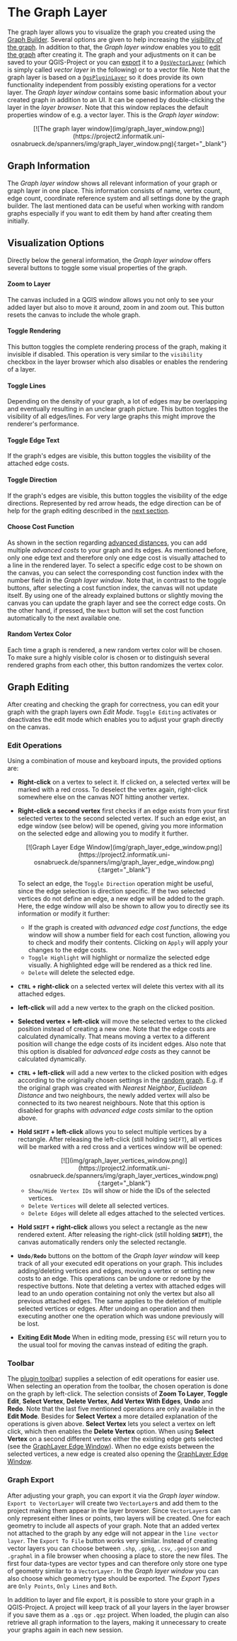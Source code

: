 # The Graph Layer

The graph layer allows you to visualize the graph you created using the [Graph Builder](graphbuilder.md). Several options are given to help increasing the [visibility of the graph](#visualization-options). In addition to that, the _Graph layer window_ enables you to [edit the graph](#graph-editing) after creating it. The graph and your adjustments on it can be saved to your QGIS-Project or you can [export](#graph-export) it to a [`QgsVectorLayer`](https://qgis.org/pyqgis/master/core/QgsVectorLayer.html) (which is simply called _vector layer_ in the following) or to a vector file.
Note that the graph layer is based on a [`QgsPluginLayer`](https://qgis.org/pyqgis/master/core/QgsPluginLayer.html) so it does provide its own functionality independent from possibly existing operations for a vector layer. The _Graph layer window_ contains some basic information about your created graph in addition to an UI. It can be opened by double-clicking the layer in the _layer browser_. Note that this window replaces the default properties window of e.g. a vector layer. This is the _Graph layer window_:

<center>
    <a name = "GraphLayerWindow">
        [![The graph layer window](img/graph_layer_window.png)](https://project2.informatik.uni-osnabrueck.de/spanners/img/graph_layer_window.png){:target="_blank"}
    </a>
</center>

## Graph Information
The _Graph layer window_ shows all relevant information of your graph or graph layer in one place. This information consists of name, vertex count, edge count, coordinate reference system and all settings done by the graph builder. The last mentioned data can be useful when working with random graphs especially if you want to edit them by hand after creating them initially.

## Visualization Options
Directly below the general information, the _Graph layer window_ offers several buttons to toggle some visual properties of the graph.

#### Zoom to Layer
The canvas included in a QGIS window allows you not only to see your added layer but also to move it around, zoom in and zoom out. This button resets the canvas to include the whole graph.

#### Toggle Rendering
This button toggles the complete rendering process of the graph, making it invisible if disabled. This operation is very similar to the `visibility` checkbox in the layer browser which also disables or enables the rendering of a layer.

#### Toggle Lines
Depending on the density of your graph, a lot of edges may be overlapping and eventually resulting in an unclear graph picture. This button toggles the visibility of all edges/lines. For very large graphs this might improve the renderer's performance.

#### Toggle Edge Text
If the graph's edges are visible, this button toggles the visibility of the attached edge costs.

#### Toggle Direction
If the graph's edges are visible, this button toggles the visibility of the edge directions. Represented by red arrow heads, the edge direction can be of help for the graph editing described in the [next section](#graph-editing).

#### Choose Cost Function
As shown in the section regarding [advanced distances](./graphbuilder.md#advanced-distance-strategy), you can add multiple _advanced costs_ to your graph and its edges. As mentioned before, only one edge text and therefore only one edge cost is visually attached to a line in the rendered layer. To select a specific edge cost to be shown on the canvas, you can select the corresponding cost function index with the number field in the _Graph layer window_. Note that, in contrast to the toggle buttons, after selecting a cost function index, the canvas will not update itself. By using one of the already explained buttons or slightly moving the canvas you can update the graph layer and see the correct edge costs. On the other hand, if pressed, the `Next` button will set the cost function automatically to the next available one.

#### Random Vertex Color
Each time a graph is rendered, a new random vertex color will be chosen. To make sure a highly visible color is chosen or to distinguish several rendered graphs from each other, this button randomizes the vertex color.

## Graph Editing
After creating and checking the graph for correctness, you can edit your graph with the graph layers own _Edit Mode_. `Toggle Editing` activates or deactivates the edit mode which enables you to adjust your graph directly on the canvas.

### Edit Operations
Using a combination of mouse and keyboard inputs, the provided options are:

- __Right-click__ on a vertex to select it. If clicked on, a selected vertex will be marked with a red cross. To deselect the vertex again, right-click somewhere else on the canvas NOT hitting another vertex.

- __Right-click a second vertex__ first checks if an edge exists from your first selected vertex to the second selected vertex. If such an edge exist, an edge window (see below) will be opened, giving you more information on the selected edge and allowing you to modify it further.

    <center>
        <a name = "GraphLayerEdgeWindow">
            [![Graph Layer Edge Window](img/graph_layer_edge_window.png)](https://project2.informatik.uni-osnabrueck.de/spanners/img/graph_layer_edge_window.png){:target="_blank"}
        </a>
    </center>

    To select an edge, the `Toggle Direction` operation might be useful, since the edge selection is direction specific.
    If the two selected vertices do not define an edge, a new edge will be added to the graph. Here, the edge window will also be shown to allow you to directly see its information or modify it further:

    - If the graph is created with _advanced edge cost functions_, the edge window will show a number field for each cost function, allowing you to check and modify their contents. Clicking on `Apply` will apply your changes to the edge costs.
    - `Toggle Highlight` will highlight or normalize the selected edge visually. A highlighted edge will be rendered as a thick red line.
    - `Delete` will delete the selected edge.

- __`CTRL` + right-click__ on a selected vertex will delete this vertex with all its attached edges.

- __left-click__ will add a new vertex to the graph on the clicked position.

- __Selected vertex + left-click__ will move the selected vertex to the clicked position instead of creating a new one. Note that the edge costs are calculated dynamically. That means moving a vertex to a different position will change the edge costs of its incident edges. Also note that this option is disabled for _advanced edge costs_ as they cannot be calculated dynamically.

- __`CTRL` + left-click__ will add a new vertex to the clicked position with edges according to the originally chosen settings in the [random graph](./graphbuilder.md#random-graph). E.g. if the original graph was created with _Nearest Neighbor_, _Euclidean Distance_ and two neighbours, the newly added vertex will also be connected to its two nearest neighbours. Note that this option is disabled for graphs with _advanced edge costs_ similar to the option above.

- __Hold `SHIFT` + left-click__ allows you to select multiple vertices by a rectangle. After releasing the left-click (still holding `SHIFT`), all vertices will be marked with a red cross and a vertices window will be opened:

    <center>
        <a name="GraphLayerVerticesWindow">
            [![](img/graph_layer_vertices_window.png)](https://project2.informatik.uni-osnabrueck.de/spanners/img/graph_layer_vertices_window.png){:target="_blank"}
        </a>
    </center>

    - `Show/Hide Vertex IDs` will show or hide the IDs of the selected vertices.
    - `Delete Vertices` will delete all selected vertices.
    - `Delete Edges` will delete all edges attached to the selected vertices.

- __Hold `SHIFT` + right-click__ allows you select a rectangle as the new rendered extent. After releasing the right-click (still holding __`SHIFT`__), the canvas automatically renders only the selected rectangle.

- __`Undo/Redo`__ buttons on the bottom of the _Graph layer window_ will keep track of all your executed edit operations on your graph. This includes adding/deleting vertices and edges, moving a vertex or setting new costs to an edge. This operations can be undone or redone by the respective buttons. Note that deleting a vertex with attached edges will lead to an undo operation containing not only the vertex but also all previous attached edges. The same applies to the deletion of multiple selected vertices or edges. After undoing an operation and then executing another one the operation which was undone previously will be lost.

- __Exiting Edit Mode__ When in editing mode, pressing `ESC` will return you to the usual tool for moving the canvas instead of editing the graph.

### Toolbar <!--Plugin Toolbar Bild muss angepasst werden (nach Mergen)-->
The [plugin toolbar](#openpluginwindow)) <!--Wie kann man auf Bilder in anderen .mds verweisen--> supplies a selection of edit operations for easier use. When selecting an operation from the toolbar, the chosen operation is done on the graph by left-click. The selection consists of **Zoom To Layer**, **Toggle Edit**, **Select Vertex**, **Delete Vertex**, **Add Vertex With Edges**, **Undo** and **Redo**. Note that the last five mentioned operations are only available in the **Edit Mode**. Besides for **Select Vertex** a more detailed explanation of the operations is given above. **Select Vertex** lets you select a vertex on left click, which then enables the **Delete Vertex** option. When using **Select Vertex** on a second different vertex either the existing edge gets selected (see the [GraphLayer Edge Window](#GraphLayerEdgeWindow)). When no edge exists between the selected vertices, a new edge is created also opening the [GraphLayer Edge Window](#GraphLayerEdgeWindow).

### Graph Export
After adjusting your graph, you can export it via the _Graph layer window_. `Export to VectorLayer` will create two `VectorLayer`s and add them to the project making them appear in the layer browser. Since `VectorLayer`s can only represent either lines or points, two layers will be created. One for each geometry to include all aspects of your graph. Note that an added vertex not attached to the graph by any edge will not appear in the `line vector layer`. The `Export To File` button works very similar. Instead of creating vector layers you can choose between `.shp`, `.gpkg`, `.csv`, `.geojson` and `.graphml` in a file browser when choosing a place to store the new files. The first four data-types are vector types and can therefore only store one type of geometry similar to a `VectorLayer`. In the _Graph layer window_ you can also choose which geometry type should be exported. The _Export Types_ are `Only Points`, `Only Lines` and `Both`.

In addition to layer and file export, it is possible to store your graph in a QGIS-Project. A project will keep track of all your layers in the layer browser if you save them as a `.qgs` or `.qgz` project. When loaded, the plugin can also retrieve all graph information to the layers, making it unnecessary to create your graphs again in each new session.
